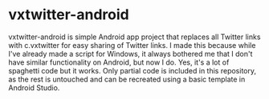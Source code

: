 # vxtwitter-android
vxtwitter-android is simple Android app project that replaces all Twitter links with c.vxtwitter for easy sharing of Twitter links.
I made this because while I've already made a script for Windows, it always bothered me that I don't have similar functionality on Android, but now I do. Yes, it's a lot of spaghetti code but it works. Only partial code is included in this repository, as the rest is untouched and can be recreated using a basic template in Android Studio.
